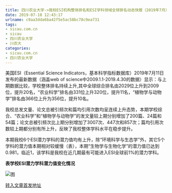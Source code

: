 ```yaml
---
title: 四川农业大学->我校ESI机构整体排名和ESI学科领域全球排名动态快报（2019年7月） | sicau.com.cn
date: 2019-07-18 12:43:17
urlname: c9aa3dda6ba42f5e5ac58bc78c9ea731
tags: 
- sicau.com.cn
- sicau
- 四川农业大学
- 川农大
categories:
- sicau.com.cn
- 四川农业大学
---
```



美国ESI（Essential Science Indicators，基本科学指标数据库）2019年7月11日发布的最新数据（涵盖web of science中2009.1.1-2019.4.30的数据）显示：与上期数据比较，学校整体排名持续上升,其中全球综合排名由2029位上升到2009位，提升20名，“农业科学”排名由331位上升320位，提升11名，“植物学与动物学”排名由366位上升为356位，提升10名。

我校总发文量、论文总被引频次和篇均引用次数均呈连续上升态势，本期学校综合、“农业科学”和“植物学与动物学”的发文量较上期分别增加了200篇、24篇和54篇；论文总被引频次比上期分别增加了3007次、447次和857次；篇均引用次数较上期都分别有所上升，反映了我校整体学科水平在稳步提升。

本期我校6个ESI潜力学科的潜力值均有上升，除“环境科学与生态学”外，其它5个学科的潜力值本期相对较缓慢（表），本期“生物学与生物化学”的潜力值已达到0.981，临近1，该学科是我校在近几期最有可能进入ESI全球前1%的潜力学科。

**表学校ESI潜力学科潜力值变化情况**



![图](https://news.sicau.edu.cn/__local/A/EE/FC/732BC5EA40F10AE1532C582AC25_F10D6C7F_BDB.png)

[转入文章首发地址](https://news.sicau.edu.cn/info/1078/52614.htm)